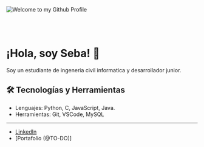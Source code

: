 <img src="https://github.com/BrunnerLivio/brunnerlivio/blob/master/images/welcome.png?raw=true" style="max-width: 100%;" alt="Welcome to my Github Profile" />

<br>
<br>
<br>
<br>


# ¡Hola, soy Seba! 👋

Soy un estudiante de ingeneria civil informatica y  desarrollador junior.

## 🛠️ Tecnologías y Herramientas

- Lenguajes: Python, C, JavaScript, Java.
- Herramientas: Git, VSCode, MySQL

------------------------------------------------------------
- [LinkedIn](www.linkedin.com/in/sebastián-cruz-711376245)
- [Portafolio (@TO-DO)]

